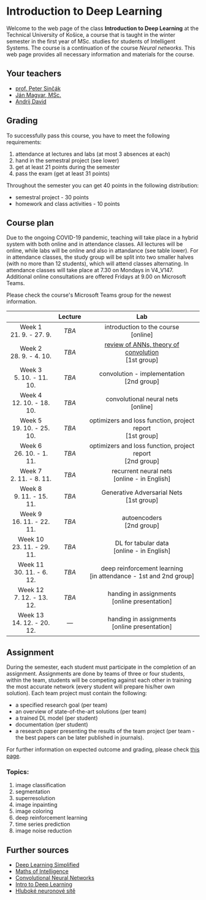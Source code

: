 # Introduction to Deep Learning

Welcome to the web page of the class **Introduction to Deep Learning** at the Technical University of Košice, a course that is taught in the winter semester in the first year of MSc. studies for students of Intelligent Systems. The course is a continuation of the course *Neural networks*. This web page provides all necessary information and materials for the course.

## Your teachers
 - [prof. Peter Sinčák](https://www.petersincak.com)
 - [Ján Magyar, MSc.](http://www.cloudai.sk/people-janmagyar/)
 - [Andrij David](http://www.cloudai.sk/people-davidrasamoelina/)

## Grading
To successfully pass this course, you have to meet the following requirements:

1. attendance at lectures and labs (at most 3 absences at each)
2. hand in the semestral project (see lower)
3. get at least 21 points during the semester
4. pass the exam (get at least 31 points)

Throughout the semester you can get 40 points in the following distribution:

  - semestral project - 30 points
  - homework and class activities - 10 points

## Course plan
Due to the ongoing COVID-19 pandemic, teaching will take place in a hybrid system with both online and in attendance classes. All lectures will be online, while labs will be online and also in attandance (see table lower). For in attendance classes, the study group will be split into two smaller halves (with no more than 12 students), which will attend classes alternating. In attendance classes will take place at 7.30 on Mondays in V4_V147. Additional online consultations are offered Fridays at 9.00 on Microsoft Teams.

Please check the course's Microsoft Teams group for the newest information.

|                              | **Lecture** |                               **Lab**                              |
|:----------------------------:|:-----------:|:------------------------------------------------------------------:|
|   Week 1<br>21. 9. - 27. 9.  |    *TBA*    |               introduction to the course<br>[online]               |
|   Week 2<br>28. 9. - 4. 10.  |    *TBA*    |        [review of ANNs, theory of convolution](labs/lab02-ANNs-and-convolution.ipynb)<br>[1st group]        |
|  Week 3<br>5. 10. - 11. 10.  |    *TBA*    |             convolution - implementation<br>[2nd group]            |
|  Week 4<br>12. 10. - 18. 10. |    *TBA*    |                convolutional neural nets<br>[online]               |
|  Week 5<br>19. 10. - 25. 10. |    *TBA*    |     optimizers and loss function, project report<br>[1st group]    |
|  Week 6<br>26. 10. - 1. 11.  |    *TBA*    |     optimizers and loss function, project report<br>[2nd group]    |
|   Week 7<br>2. 11. - 8. 11.  |    *TBA*    |           recurrent neural nets<br>[online - in English]           |
|  Week 8<br>9. 11. - 15. 11.  |    *TBA*    |             Generative Adversarial Nets<br>[1st group]             |
|  Week 9<br>16. 11. - 22. 11. |    *TBA*    |                     autoencoders<br>[2nd group]                    |
| Week 10<br>23. 11. - 29. 11. |    *TBA*    |            DL for tabular data<br>[online - in English]            |
|  Week 11<br>30. 11. - 6. 12. |    *TBA*    | deep reinforcement learning<br>[in attendance - 1st and 2nd group] |
|  Week 12<br>7. 12. - 13. 12. |    *TBA*    |           handing in assignments<br>[online presentation]          |
| Week 13<br>14. 12. - 20. 12. |     *—*     |           handing in assignments<br>[online presentation]          |

## Assignment
During the semester, each student must participate in the completion of an assignment. Assignments are done by teams of three or four students, within the team, students will be competing against each other in training the most accurate network (every student will prepare his/her own solution). Each team project must contain the following:

 - a specified research goal (per team)
 - an overview of state-of-the-art solutions (per team)
 - a trained DL model (per student)
 - documentation (per student)
 - a research paper presenting the results of the team project (per team - the best papers can be later published in journals).

For further information on expected outcome and grading, please check [this page](assignment.md).

### Topics:
 1. image classification
 2. segmentation
 3. superresolution
 4. image inpainting
 5. image coloring
 6. deep reinforcement learning
 7. time series prediction
 8. image noise reduction

## Further sources
 - [Deep Learning Simplified](https://www.youtube.com/watch?v=b99UVkWzYTQ&list=PLjJh1vlSEYgvGod9wWiydumYl8hOXixNu )
 - [Maths of Intelligence](https://www.youtube.com/watch?v=xRJCOz3AfYY&list=PL2-dafEMk2A7mu0bSksCGMJEmeddU_H4D)
 - [Convolutional Neural Networks](https://www.youtube.com/watch?v=ArPaAX_PhIs&list=PLkDaE6sCZn6Gl29AoE31iwdVwSG-KnDzF)
 - [Intro to Deep Learning](http://introtodeeplearning.com)
 - [Hluboké neuronové sítě](https://www.vutbr.cz/www_base/zav_prace_soubor_verejne.php?file_id=119294)
